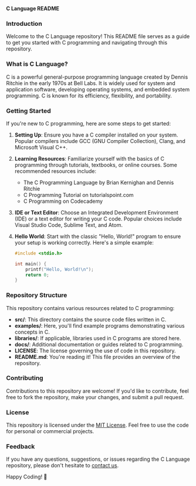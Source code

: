 **C Language README**

### Introduction
Welcome to the C Language repository! This README file serves as a guide to get you started with C programming and navigating through this repository.

### What is C Language?
C is a powerful general-purpose programming language created by Dennis Ritchie in the early 1970s at Bell Labs. It is widely used for system and application software, developing operating systems, and embedded system programming. C is known for its efficiency, flexibility, and portability.

### Getting Started
If you're new to C programming, here are some steps to get started:

1. **Setting Up**: Ensure you have a C compiler installed on your system. Popular compilers include GCC (GNU Compiler Collection), Clang, and Microsoft Visual C++.
   
2. **Learning Resources**: Familiarize yourself with the basics of C programming through tutorials, textbooks, or online courses. Some recommended resources include:
   - The C Programming Language by Brian Kernighan and Dennis Ritchie
   - C Programming Tutorial on tutorialspoint.com
   - C Programming on Codecademy
   
3. **IDE or Text Editor**: Choose an Integrated Development Environment (IDE) or a text editor for writing your C code. Popular choices include Visual Studio Code, Sublime Text, and Atom.

4. **Hello World**: Start with the classic "Hello, World!" program to ensure your setup is working correctly. Here's a simple example:
   ```c
   #include <stdio.h>
   
   int main() {
       printf("Hello, World!\n");
       return 0;
   }
   ```

### Repository Structure
This repository contains various resources related to C programming:

- **src/**: This directory contains the source code files written in C.
- **examples/**: Here, you'll find example programs demonstrating various concepts in C.
- **libraries/**: If applicable, libraries used in C programs are stored here.
- **docs/**: Additional documentation or guides related to C programming.
- **LICENSE**: The license governing the use of code in this repository.
- **README.md**: You're reading it! This file provides an overview of the repository.

### Contributing
Contributions to this repository are welcome! If you'd like to contribute, feel free to fork the repository, make your changes, and submit a pull request.

### License
This repository is licensed under the [MIT License](LICENSE). Feel free to use the code for personal or commercial projects.

### Feedback
If you have any questions, suggestions, or issues regarding the C Language repository, please don't hesitate to [contact us](mailto:example@email.com).

Happy Coding! 🚀

